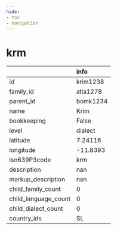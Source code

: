 ```yaml
---
hide:
- toc
- navigation
---
```

# krm
|                      | info     |
|:---------------------|:---------|
| id                   | krim1238 |
| family_id            | atla1278 |
| parent_id            | bomk1234 |
| name                 | Krim     |
| bookkeeping          | False    |
| level                | dialect  |
| latitude             | 7.24116  |
| longitude            | -11.8393 |
| iso639P3code         | krm      |
| description          | nan      |
| markup_description   | nan      |
| child_family_count   | 0        |
| child_language_count | 0        |
| child_dialect_count  | 0        |
| country_ids          | SL       |